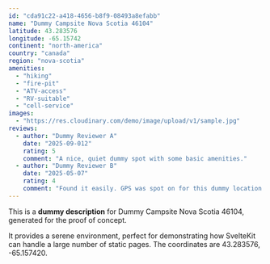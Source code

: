 ```yaml
---
id: "cda91c22-a418-4656-b8f9-08493a8efabb"
name: "Dummy Campsite Nova Scotia 46104"
latitude: 43.283576
longitude: -65.15742
continent: "north-america"
country: "canada"
region: "nova-scotia"
amenities:
  - "hiking"
  - "fire-pit"
  - "ATV-access"
  - "RV-suitable"
  - "cell-service"
images:
  - "https://res.cloudinary.com/demo/image/upload/v1/sample.jpg"
reviews:
  - author: "Dummy Reviewer A"
    date: "2025-09-012"
    rating: 5
    comment: "A nice, quiet dummy spot with some basic amenities."
  - author: "Dummy Reviewer B"
    date: "2025-05-07"
    rating: 4
    comment: "Found it easily. GPS was spot on for this dummy location."
---
```


This is a **dummy description** for Dummy Campsite Nova Scotia 46104, generated for the proof of concept.

It provides a serene environment, perfect for demonstrating how SvelteKit can handle a large number of static pages. The coordinates are 43.283576, -65.157420.
